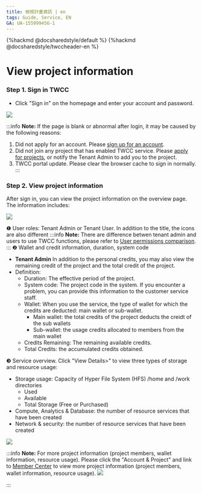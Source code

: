 ```yaml
---
title: 檢視計畫資訊 | en
tags: Guide, Service, EN
GA: UA-155999456-1
---
```


{%hackmd @docsharedstyle/default %}
{%hackmd @docsharedstyle/twccheader-en %}

# View project information


### Step 1. Sign in TWCC

- Click "Sign in" on the homepage and enter your account and password.

![](https://cos.twcc.ai/SYS-MANUAL/uploads/upload_fcf72884bd23c1de1fb70e2d8676b53d.png)

:::info
<i class="fa fa-paperclip fa-20" aria-hidden="true"></i> **Note:** 
If the page is blank or abnormal after login, it may be caused by the following reasons:
1. Did not apply for an account. Please [<ins>sign up for an account</ins>](https://iservice.nchc.org.tw/nchc_service/nchc_member_apply_1.php).
2. Did not join any project that has enabled TWCC service. Please [<ins>apply for projects</ins>](https://man.twcc.ai/@twccdocs/apply-project-and-credit-en), or notify the Tenant Admin to add you to the project.
3. TWCC portal update. Please clear the browser cache to sign in normally.
:::

### Step 2. View project information

After sign in, you can view the project information on the overview page. The information includes:

![](https://cos.twcc.ai/SYS-MANUAL/uploads/upload_a483ca66912a976c4758b729b7a43cd7.png)

<span>&#10102;</span> User roles: Tenant Admin or Tenant User. In addition to the title, the icons are also different
:::info
<i class="fa fa-paperclip fa-20" aria-hidden="true"></i> **Note:** There are difference betwen tenant admin and users to use TWCC functions, please refer to [<ins>User permissions comparison</ins>](https://man.twcc.ai/@twccdocs/role-main-en).
:::
<span>&#10103;</span> Wallet and credit information, duration, system code
    

- **Tenant Admin** In addition to the personal credits, you may also view the remaining credit of the project and the total credit of the project.
- Definition:
    - Duration: The effective period of the project.
    - System code: The project code in the system. If you encounter a problem, you can provide this information to the customer service staff.
    - Wallet: When you use the service, the type of wallet for which the credits are deducted: main wallet or sub-wallet.
        - Main wallet: the total credits of the project deducts the creidt of the sub wallets
        - Sub-wallet: the usage credits allocated to members from the main wallet
    - Credits Remaining: The remaining available credits.
    - Total Credits: the accumulated credits obtained.

<span>&#10104;</span> Service overview. Click "View Details>" to view three types of storage and resource usage:

- Storage usage: Capacity of Hyper File System (HFS) /home and /work directories
    - Used
    - Available
    - Total Storage (Free or Purchased)
- Compute, Analytics & Database: the number of resource services that have been created
- Network & security: the number of resource services that have been created

![](https://cos.twcc.ai/SYS-MANUAL/uploads/upload_f21ac33b7c4c15afc871d00dfc34b910.png)


:::info
<i class="fa fa-paperclip fa-20" aria-hidden="true"></i> **Note:** 
For more project information (project members, wallet information, resource usage). Please click the "Account & Project" and link to [<ins>Member Center<i class="fa fa-question-circle fa-question-circle-for-service" aria-hidden="true"></i></ins>](https://man.twcc.ai/@twsdocs/howto-service-access-service-zh) to view more project information (project members, wallet information, resource usage).
![](https://cos.twcc.ai/SYS-MANUAL/uploads/upload_9453eb6f82d42c6594b1269727700232.png)

:::
